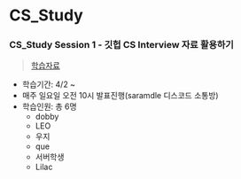 # CS_Study

### CS_Study Session 1 - 깃헙 CS Interview 자료 활용하기
> [학습자료](https://github.com/gyoogle/tech-interview-for-developer)
+ 학습기간: 4/2 ~
+ 매주 일요일 오전 10시 발표진행(saramdle 디스코드 소통방)
+ 학습인원: 총 6명
  + dobby
  + LEO
  + 우지
  + que
  + 서버학생
  + Lilac
